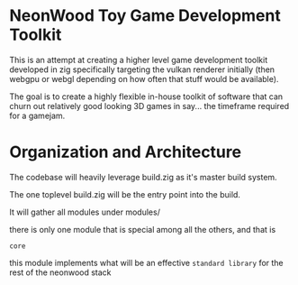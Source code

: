 
# NeonWood Toy Game Development Toolkit

This is an attempt at creating a higher level game development
toolkit developed in zig specifically targeting the vulkan renderer
initially (then webgpu or webgl depending on how often that stuff
would be available).

The goal is to create a highly flexible in-house toolkit of 
software that can churn out relatively good looking 
3D games in say... the timeframe required for a gamejam.

# Organization and Architecture

The codebase will heavily leverage build.zig as it's master build
system.

The one toplevel build.zig will be the entry point into the build.

It will gather all modules under modules/ 

there is only one module that is special among all the others, and that is 

`core`

this module implements what will be an effective `standard library` for 
the rest of the neonwood stack
